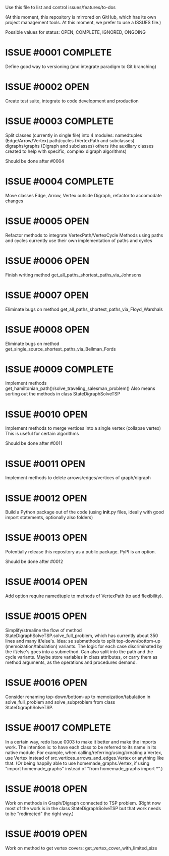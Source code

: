 Use this file to list and control issues/features/to-dos

(At this moment, this repository is mirrored on GitHub, which has its own project management tools.
At this moment, we prefer to use a ISSUES file.)

Possible values for status: OPEN, COMPLETE, IGNORED, ONGOING

# ISSUE #0001 COMPLETE

Define good way to versioning (and integrate paradigm to Git branching)

# ISSUE #0002 OPEN

Create test suite, integrate to code development and production

# ISSUE #0003 COMPLETE

Split classes (currently in single file) into 4 modules:
namedtuples (Edge/Arrow/Vertex)
path/cycles (VertexPath and subclasses)
digraphs/graphs (Digraph and subclasses)
others (the auxiliary classes created to help with specific, complex digraph algorithms)

Should be done after #0004

# ISSUE #0004 COMPLETE

Move classes Edge, Arrow, Vertex outside Digraph, refactor to accomodate changes

# ISSUE #0005 OPEN

Refactor methods to integrate VertexPath/VertexCycle
Methods using paths and cycles currently use their own implementation of paths and cycles

# ISSUE #0006 OPEN

Finish writing method get_all_paths_shortest_paths_via_Johnsons

# ISSUE #0007 OPEN

Eliminate bugs on method get_all_paths_shortest_paths_via_Floyd_Warshals

# ISSUE #0008 OPEN

Eliminate bugs on method get_single_source_shortest_paths_via_Bellman_Fords

# ISSUE #0009 COMPLETE

Implement methods get_hamiltonian_path()/solve_traveling_salesman_problem()
Also means sorting out the methods in class StateDigraphSolveTSP

# ISSUE #0010 OPEN

Implement methods to merge vertices into a single vertex (collapse vertex)
This is useful for certain algorithms

Should be done after #0011

# ISSUE #0011 OPEN

Implement methods to delete arrows/edges/vertices of graph/digraph

# ISSUE #0012 OPEN

Build a Python package out of the code
(using __init__.py files, ideally with good import statements, optionally also folders)

# ISSUE #0013 OPEN

Potentially release this repository as a public package.
PyPI is an option.

Should be done after #0012

# ISSUE #0014 OPEN

Add option require namedtuple to methods of VertexPath (to add flexibility).

# ISSUE #0015 OPEN

Simplify/strealine the flow of method StateDigraphSolveTSP.solve_full_problem,
which has currently about 350 lines and many if/else's.
Idea: se submethods to split top-down/bottom-up (memoization/tabulation) variants.
The logic for each case discriminated by the if/else's goes into a submethod.
Can also split into the path and the cycle variants.
Maybe store variables in class attributes, or carry them as method arguments,
as the operations and procedures demand.

# ISSUE #0016 OPEN

Consider renaming top-down/bottom-up to memoization/tabulation in
solve_full_problem and solve_subproblem from class StateDigraphSolveTSP.

# ISSUE #0017 COMPLETE

In a certain way, redo Issue 0003 to make it better and make the imports work.
The intention is: to have each class to be referred to its name in its native module.
For example, when calling/referring/using/creating a Vertex, use Vertex
instead of src.vertices_arrows_and_edges.Vertex or anything like that.
(Or being happily able to use homemade_graphs.Vertex, if using 
"import homemade_graphs" instead of "from homemade_graphs import *".)

# ISSUE #0018 OPEN

Work on methods in Graph/Digraph connected to TSP problem.
(Right now most of the work is in the class StateDigraphSolveTSP
but that work needs to be "redirected" the right way.)

# ISSUE #0019 OPEN

Work on method to get vertex covers: get_vertex_cover_with_limited_size
